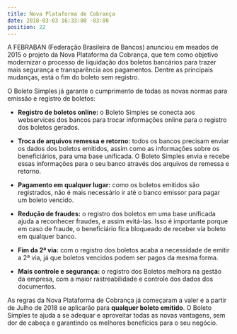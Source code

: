```yaml
---
title: Nova Plataforma de Cobrança
date: 2018-03-03 16:33:00 -03:00
position: 22
---
```


A FEBRABAN (Federação Brasileira de Bancos) anunciou em meados de 2015 o projeto da Nova Plataforma da Cobrança, que tem como objetivo modernizar o processo de liquidação dos boletos bancários para trazer mais segurança e transparência aos pagamentos. Dentre as principais mudanças, está o fim do boleto sem registro.

O Boleto Simples já garante o cumprimento de todas as novas normas para emissão e registro de boletos:

* **Registro de boletos online:** o Boleto Simples se conecta aos webservices dos bancos para trocar informações online para o registro dos boletos gerados.


* **Troca de arquivos remessa e retorno:** todos os bancos precisam enviar os dados dos boletos emitidos, assim como as informações sobre os beneficiários, para uma base unificada. O Boleto Simples envia e recebe essas informações para o seu banco através dos arquivos de remessa e retorno.


* **Pagamento em qualquer lugar:** como os boletos emitidos são registrados, não é mais necessário ir até o banco emissor para pagar um boleto vencido.


* **Redução de fraudes:** o registro dos boletos em uma base unificada ajuda a reconhecer fraudes, e assim evitá-las. Isso é importante porque em caso de fraude, o beneficiário fica bloqueado de receber via boleto em qualquer banco.


* **Fim da 2ª via:** com o registro dos boletos acaba a necessidade de emitir a 2ª via, já que boletos vencidos podem ser pagos da mesma forma.

* **Mais controle e segurança:** o registro dos Boletos melhora na gestão da empresa, com a maior rastreabilidade e controle dos dados dos documentos.

As regras da Nova Plataforma de Cobrança já começaram a valer e a partir de Julho de 2018 se aplicarão para **qualquer boleto emitido**. O Boleto Simples te ajuda a se adequar e aproveitar todas as novas vantagens, sem dor de cabeça e garantindo os melhores benefícios para o seu negócio.